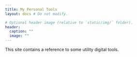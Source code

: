 ```yaml
---
title: My Personal Tools
layout: docs # Do not modify.

# Optional header image (relative to `static/img/` folder).
header:
  caption: ""
  image: ""
---
```


This site contains a reference to some utility digital tools.

